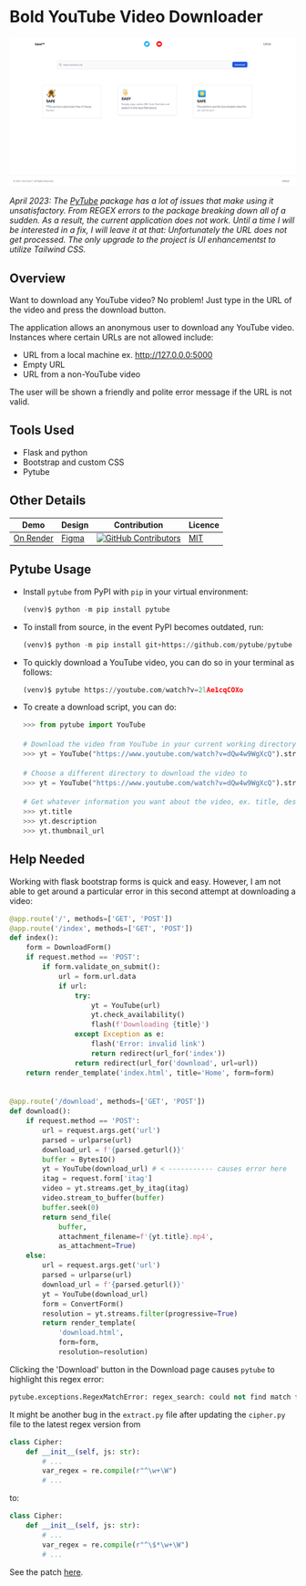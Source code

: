 # Bold YouTube Video Downloader

![save](app/static/images/save.png)

_April 2023: The [PyTube](https://pytube3.readthedocs.io/en/latest/) package has a lot of issues that make using it unsatisfactory. From REGEX errors to the package breaking down all of a sudden. As a result, the current application does not work. Until a time I will be interested in a fix, I will leave it at that: Unfortunately the URL does not get processed. The only upgrade to the project is UI enhancementst to utilize Tailwind CSS._

## Overview
Want to download any YouTube video? No problem! Just type in the URL of the video and press the download button.

The application allows an anonymous user to download any YouTube video. Instances where certain URLs are not allowed include:
- URL from a local machine ex. http://127.0.0.0:5000
- Empty URL
- URL from a non-YouTube video

The user will be shown a friendly and polite error message if the URL is not valid.

## Tools Used

- Flask and python
- Bootstrap and custom CSS
- Pytube

## Other Details

|  Demo   | Design    |  Contribution   | Licence |
| --- | --- | --- |  --- |
|  [On Render](https://bold-youtube-video-downloader.onrender.com/)   |  [Figma](https://www.figma.com/proto/TAHwcWIrhvHNMvqmjQBkV1/bold-YT-downloader?node-id=0%3A3&scaling=min-zoom&page-id=0%3A1&starting-point-node-id=4%3A31)   |  [![GitHub Contributors](https://img.shields.io/github/contributors/GitauHarrison/youtube-video-downloader)](https://github.com/GitauHarrison/youtube-video-downloader/graphs/contributors)   | [MIT](LICENCE) |



## Pytube Usage

- Install `pytube` from PyPI with `pip` in your virtual environment:

    ```python
    (venv)$ python -m pip install pytube
    ```

- To install from source, in the event PyPI becomes outdated, run:

    ```python
    (venv)$ python -m pip install git+https://github.com/pytube/pytube
    ```

- To quickly download a YouTube video, you can do so in your terminal as follows:

    ```python
    (venv)$ pytube https://youtube.com/watch?v=2lAe1cqCOXo
    ```

- To create a download script, you can do:

    ```python
    >>> from pytube import YouTube

    # Download the video from YouTube in your current working directory
    >>> yt = YouTube("https://www.youtube.com/watch?v=dQw4w9WgXcQ").streams.get_highest_resolution().download()

    # Choose a different directory to download the video to
    >>> yt = YouTube("https://www.youtube.com/watch?v=dQw4w9WgXcQ").streams.get_highest_resolution().download("/path/to/download/location")

    # Get whatever information you want about the video, ex. title, description, etc.
    >>> yt.title
    >>> yt.description
    >>> yt.thumbnail_url
    ```

## Help Needed

Working with flask bootstrap forms is quick and easy. However, I am not able to get around a particular error in this second attempt at downloading a video:

```python
@app.route('/', methods=['GET', 'POST'])
@app.route('/index', methods=['GET', 'POST'])
def index():
    form = DownloadForm()
    if request.method == 'POST':
        if form.validate_on_submit():
            url = form.url.data
            if url:
                try:
                    yt = YouTube(url)
                    yt.check_availability()
                    flash(f'Downloading {title}')
                except Exception as e:
                    flash('Error: invalid link')
                    return redirect(url_for('index'))
                return redirect(url_for('download', url=url))
    return render_template('index.html', title='Home', form=form)


@app.route('/download', methods=['GET', 'POST'])
def download():
    if request.method == 'POST':
        url = request.args.get('url')
        parsed = urlparse(url)
        download_url = f'{parsed.geturl()}'
        buffer = BytesIO()
        yt = YouTube(download_url) # < ----------- causes error here
        itag = request.form['itag']
        video = yt.streams.get_by_itag(itag)
        video.stream_to_buffer(buffer)
        buffer.seek(0)
        return send_file(
            buffer,
            attachment_filename=f'{yt.title}.mp4',
            as_attachment=True)
    else:
        url = request.args.get('url')
        parsed = urlparse(url)
        download_url = f'{parsed.geturl()}'
        yt = YouTube(download_url)
        form = ConvertForm()        
        resolution = yt.streams.filter(progressive=True)
        return render_template(
            'download.html',            
            form=form,
            resolution=resolution)
```

Clicking the 'Download' button in the Download page causes `pytube` to highlight this regex error:

```python
pytube.exceptions.RegexMatchError: regex_search: could not find match for (?:v=|\/)([0-9A-Za-z_-]{11}).*
```

It might be another bug in the `extract.py` file after updating the `cipher.py` file to the latest regex version from

```python
class Cipher:
    def __init__(self, js: str):
        # ...
        var_regex = re.compile(r"^\w+\W")
        # ...
```

to:

```python
class Cipher:
    def __init__(self, js: str):
        # ...
        var_regex = re.compile(r"^\$*\w+\W")
        # ...
```

See the patch [here](https://github.com/pytube/pytube/issues/1199).